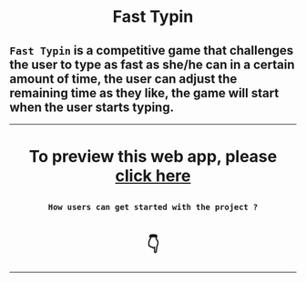 <h1 align='center'> Fast Typin </h1>

##  `Fast Typin` is a competitive game that challenges the user to type as fast as she/he can in a certain amount of time, the user can adjust the remaining time as they like, the game will start when the user starts typing.

---

## <h1 align='center'>To preview this web app, please [click here](https://fast-typin.netlify.app)</h1> 
## <h3 align='center'>`How users can get started with the project ?`</h3>
<h1 align='center'>👇</h1>

---

